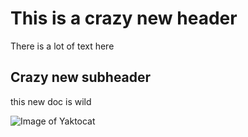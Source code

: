 # This is a crazy new header
There is a lot of text here
## Crazy new subheader
this new doc is wild

![Image of Yaktocat](https://octodex.github.com/images/yaktocat.png)
